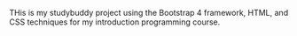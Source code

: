 THis is my studybuddy project using the Bootstrap 4 framework, HTML, and CSS techniques for my introduction programming course.
